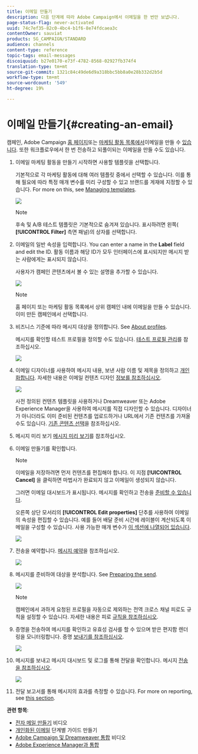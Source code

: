 ```yaml
---
title: 이메일 만들기
description: 다음 단계에 따라 Adobe Campaign에서 이메일을 한 번만 보냅니다.
page-status-flag: never-activated
uuid: 74c7ef35-82c0-4bc4-b1f6-8e74fdcaea3c
contentOwner: sauviat
products: SG_CAMPAIGN/STANDARD
audience: channels
content-type: reference
topic-tags: email-messages
discoiquuid: b27e0170-e73f-4782-8568-02927fb374f4
translation-type: tm+mt
source-git-commit: 1321c84c49de6d9a318bbc5bb8a0e28b332d2b5d
workflow-type: tm+mt
source-wordcount: '549'
ht-degree: 19%

---
```



# 이메일 만들기{#creating-an-email}

캠페인, Adobe Campaign [홈 페이지](../../start/using/marketing-activities.md#creating-a-marketing-activity)또는 [마케팅 활동 목록에서](../../start/using/interface-description.md#home-page)이메일을 만들 수 [있습니다](../../start/using/marketing-activities.md#about-marketing-activities). 또한 워크플로우에서 한 번 전송하고 되풀이되는 이메일을 만들 수도 있습니다.

1. 이메일 마케팅 활동을 만들기 시작하면 사용할 템플릿을 선택합니다.

   기본적으로 각 마케팅 활동에 대해 여러 템플릿 중에서 선택할 수 있습니다. 이를 통해 필요에 따라 특정 매개 변수를 미리 구성할 수 있고 브랜드를 게재에 지정할 수 있습니다. For more on this, see [Managing templates](../../start/using/marketing-activity-templates.md).

   ![](assets/email_creation_1.png)

   >[!NOTE]
   >
   >후속 및 A/B 테스트 템플릿은 기본적으로 숨겨져 있습니다. 표시하려면 왼쪽( **[!UICONTROL Filter]** 측면 패널)의 상자를 선택합니다.

1. 이메일의 일반 속성을 입력합니다. You can enter a name in the **Label** field and edit the ID. 활동 이름과 해당 ID가 모두 인터페이스에 표시되지만 메시지 받는 사람에게는 표시되지 않습니다.

   사용자가 캠페인 콘텐츠에서 볼 수 있는 설명을 추가할 수 있습니다.

   ![](assets/email_creation_2.png)

   >[!NOTE]
   >
   >홈 페이지 또는 마케팅 활동 목록에서 상위 캠페인 내에 이메일을 만들 수 있습니다. 이미 만든 캠페인에서 선택합니다.

1. 비즈니스 기준에 따라 메시지 대상을 정의합니다. See [About profiles](../../audiences/using/about-profiles.md).

   메시지를 확인할 테스트 프로필을 정의할 수도 있습니다. [테스트 프로필 관리](../../audiences/using/managing-test-profiles.md)를 참조하십시오.

   ![](assets/email_creation_3.png)

1. 이메일 디자이너를 사용하여 메시지 내용, 보낸 사람 이름 및 제목을 정의하고 [개인화합니다](../../designing/using/designing-content-in-adobe-campaign.md). 자세한 내용은 이메일 컨텐츠 디자인 [정보를 참조하십시오](../../designing/using/designing-content-in-adobe-campaign.md).

   ![](assets/email_creation_4.png)

   사전 정의된 컨텐츠 템플릿을 사용하거나 Dreamweaver 또는 Adobe Experience Manager을 사용하여 메시지를 직접 디자인할 수 있습니다. 디자이너가 아니더라도 이미 준비된 컨텐츠를 업로드하거나 URL에서 기존 컨텐츠를 가져올 수도 있습니다. [기존 콘텐츠 선택](../../designing/using/using-existing-content.md)을 참조하십시오.

1. 메시지 미리 보기 [메시지 미리 보기](../../sending/using/previewing-messages.md)를 참조하십시오.
1. 이메일 만들기를 확인합니다.

   >[!NOTE]
   >
   >이메일을 저장하려면 먼저 컨텐츠를 편집해야 합니다. 이 지점 **[!UICONTROL Cancel]** 을 클릭하면 마법사가 완료되지 않고 이메일이 생성되지 않습니다.

   그러면 이메일 대시보드가 표시됩니다. 메시지를 확인하고 전송을 [준비할 수 있습니다](../../sending/using/preparing-the-send.md).

   오른쪽 상단 모서리의 **[!UICONTROL Edit properties]** 단추를 사용하여 이메일의 속성을 편집할 수 있습니다. 예를 들어 배달 준비 시간에 레이블이 계산되도록 이메일을 구성할 수 있습니다.  사용 가능한 매개 변수가 [이 섹션에 나열되어 있습니다](../../administration/using/configuring-email-channel.md#list-of-email-properties).

   ![](assets/delivery_dashboard_2.png)

1. 전송을 예약합니다. [메시지 예약](../../sending/using/about-scheduling-messages.md)을 참조하십시오.

   ![](assets/delivery_planning.png)

1. 메시지를 준비하여 대상을 분석합니다. See [Preparing the send](../../sending/using/confirming-the-send.md).

   ![](assets/preparing_delivery_2.png)

   >[!NOTE]
   >
   >캠페인에서 과하게 요청된 프로필을 자동으로 제외하는 전역 크로스 채널 피로도 규칙을 설정할 수 있습니다. 자세한 내용은 피로 [규칙을 참조하십시오](../../sending/using/fatigue-rules.md).

1. 증명을 전송하여 메시지를 확인하고 유효성 검사를 할 수 있으며 받은 편지함 렌더링을 모니터링합니다. 증명 [보내기를 참조하십시오](../../sending/using/sending-proofs.md).

   ![](assets/bat_select.png)

1. 메시지를 보내고 메시지 대시보드 및 로그를 통해 전달을 확인합니다. 메시지 [전송을 참조하십시오](../../sending/using/confirming-the-send.md).

   ![](assets/confirm_delivery.png)

1. 전달 보고서를 통해 메시지의 효과를 측정할 수 있습니다. For more on reporting, see [this section](../../reporting/using/about-dynamic-reports.md).

**관련 항목**:

* [전자 메일 만들기](https://docs.adobe.com/content/help/en/campaign-learn/campaign-standard-tutorials/getting-started/create-email-from-homepage.html) 비디오
* [개인화된 이메일](https://helpx.adobe.com/kr/campaign/kb/acs-get-started-with-emails.html) 단계별 가이드 만들기
* [Adobe Campaign 및 Dreamweaver 통합](https://docs.adobe.com/content/help/ko-KR/campaign-standard-learn/tutorials/designing-content/email-designer/dreamweaver-integration.html) 비디오
* [Adobe Experience Manager과 통합](../../integrating/using/integrating-with-experience-manager.md)
